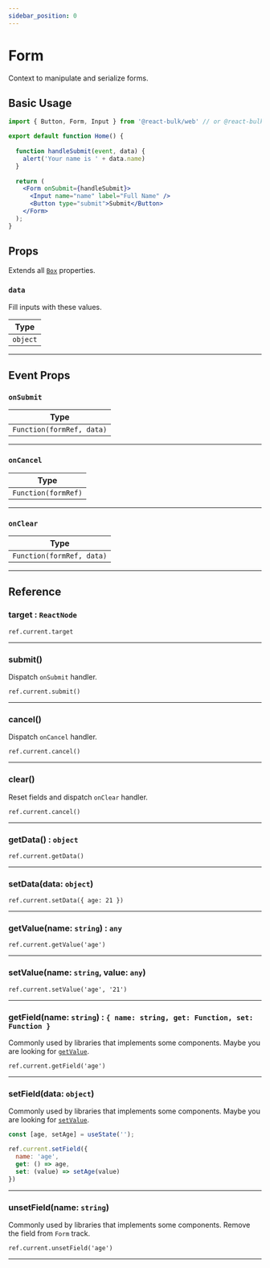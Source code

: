```yaml
---
sidebar_position: 0
---
```


# Form

Context to manipulate and serialize forms.

## Basic Usage

```jsx title="Basics"
import { Button, Form, Input } from '@react-bulk/web' // or @react-bulk/native;

export default function Home() {
  
  function handleSubmit(event, data) {
    alert('Your name is ' + data.name)
  }
    
  return (
    <Form onSubmit={handleSubmit}>
      <Input name="name" label="Full Name" />
      <Button type="submit">Submit</Button>
    </Form>
  );
}
```

## Props

Extends all [`Box`](box) properties.

### `data`

Fill inputs with these values.

| Type     |
|----------|
| `object` |

---

## Event Props

### `onSubmit`

| Type                      |
|---------------------------|
| `Function(formRef, data)` |

---

### `onCancel`

| Type                |
|---------------------|
| `Function(formRef)` |

---

### `onClear`

| Type                      |
|---------------------------|
| `Function(formRef, data)` |

---

## Reference

### target : `ReactNode`

`ref.current.target`

---

### submit()

Dispatch `onSubmit` handler.

`ref.current.submit()`

---

### cancel()

Dispatch `onCancel` handler.

`ref.current.cancel()`

---

### clear()

Reset fields and dispatch `onClear` handler.

`ref.current.cancel()`

---

### getData() : `object`

`ref.current.getData()`

---

### setData(data: `object`)

`ref.current.setData({ age: 21 })`

---

### getValue(name: `string`) : `any`

`ref.current.getValue('age')`

---

### setValue(name: `string`, value: `any`)

`ref.current.setValue('age', '21')`

---

### getField(name: `string`) : `{ name: string, get: Function, set: Function }`

Commonly used by libraries that implements some components. Maybe you are looking for [`getValue`](#getValue).

`ref.current.getField('age')`

---

### setField(data: `object`)

Commonly used by libraries that implements some components. Maybe you are looking for [`setValue`](#setValue).

```jsx
const [age, setAge] = useState('');

ref.current.setField({
  name: 'age',
  get: () => age,
  set: (value) => setAge(value)
})
```

---

### unsetField(name: `string`)

Commonly used by libraries that implements some components. Remove the field from `Form` track. 

`ref.current.unsetField('age')`

---

